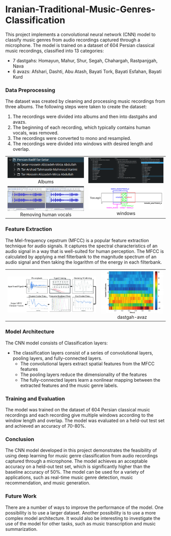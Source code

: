 # Iranian-Traditional-Music-Genres-Classification

This project implements a convolutional neural network (CNN) model to classify music genres from audio recordings captured through a microphone. The model is trained on a dataset of 604 Persian classical music recordings, classified into 13 categories:

- 7 dastgahs: Homayun, Mahur, Shur, Segah, Chahargah, Rastpanjgah, Nava
- 6 avazs: Afshari, Dashti, Abu Atash, Bayati Tork, Bayati Esfahan, Bayati Kurd

### Data Preprocessing

The dataset was created by cleaning and processing music recordings from three albums. The following steps were taken to create the dataset:

1. The recordings were divided into albums and then into dastgahs and avazs.
2. The beginning of each recording, which typically contains human vocals, was removed.
3. The recordings were converted to mono and resampled.
4. The recordings were divided into windows with desired length and overlap.

<table>
  <tr>
    <td align="center">
      <img src="images/album.png" alt="vis1" width="400">
      <br>
      Albums
    </td>
    <td align="center">
        <img src="images/dastgah-avaz.png" alt="vis1" width="700">
        <br>
      </td>
    </tr>
  <tr>
    <td align="center">
      <img src="images/data-cleaning.png" alt="vis1" width="700">
      <br>
      Removing human vocals
    </td>
    <td align="center">
      <img src="images/windo-overlap.png" alt="vis1" width="700">
      <br>
      windows
    </td>
  </tr>
</table>


### Feature Extraction

The Mel-frequency cepstrum (MFCC) is a popular feature extraction technique for audio signals. It captures the spectral characteristics of an audio signal in a way that is well-suited for human perception. The MFCC is calculated by applying a mel filterbank to the magnitude spectrum of an audio signal and then taking the logarithm of the energy in each filterbank.

<table>
  <tr>
    <td align="center">
      <img src="images/Mel1.png" alt="vis1" width="700">
      <br>
    </td>
    <td align="center">
        <img src="images/Mel2.png" alt="vis1" width="400">
        <br>
        dastgah-avaz
      </td>
    </tr>
</table>

### Model Architecture

The CNN model consists of Classification layers: 
- The classification layers consist of a series of convolutional layers, pooling layers, and fully-connected layers.
  - The convolutional layers extract spatial features from the MFCC features
  - The pooling layers reduce the dimensionality of the features
  - The fully-connected layers learn a nonlinear mapping between the extracted features and the music genre labels.

### Training and Evaluation

The model was trained on the dataset of 604 Persian classical music recordings and each recording give multiple windows according to the window length and overlap. The model was evaluated on a held-out test set and achieved an accuracy of 70-80%.

### Conclusion

The CNN model developed in this project demonstrates the feasibility of using deep learning for music genre classification from audio recordings captured through a microphone. The model achieves an acceptable accuracy on a held-out test set, which is significantly higher than the baseline accuracy of 50%. The model can be used for a variety of applications, such as real-time music genre detection, music recommendation, and music generation.

### Future Work

There are a number of ways to improve the performance of the model. One possibility is to use a larger dataset. Another possibility is to use a more complex model architecture. It would also be interesting to investigate the use of the model for other tasks, such as music transcription and music summarization.

